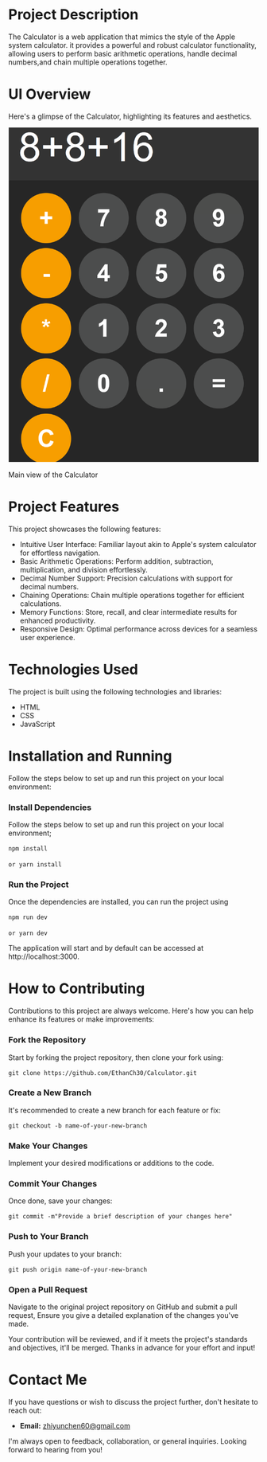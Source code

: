# Project Description

The Calculator is a web application that mimics the style of the Apple system calculator. it provides a powerful and robust calculator functionality, allowing users to perform basic arithmetic operations, handle decimal numbers,and chain multiple operations together.

# UI Overview

Here's a glimpse of the Calculator, highlighting its features and aesthetics.

 ![Image text](https://github.com/EthanCh30/img-store/blob/master/img-storage/calculator.png)

Main view of the Calculator

# Project Features

This project showcases the following features:

- Intuitive User Interface: Familiar layout akin to Apple's system calculator for effortless navigation.
- Basic Arithmetic Operations: Perform addition, subtraction, multiplication, and division effortlessly.
- Decimal Number Support: Precision calculations with support for decimal numbers.
- Chaining Operations: Chain multiple operations together for efficient calculations.
- Memory Functions: Store, recall, and clear intermediate results for enhanced productivity.
- Responsive Design: Optimal performance across devices for a seamless user experience.





# Technologies Used

The project is built using the following technologies and libraries:

- HTML
- CSS
- JavaScript



# Installation and Running

Follow the steps below to set up and run this project on your local environment:

### Install Dependencies

Follow the steps below to set up and run this project on your local environment;

```
npm install

or yarn install
```



### Run the Project

Once the dependencies are installed, you can run the project using 

```
npm run dev

or yarn dev
```

The application will start and by default can be accessed at http://localhost:3000.

# How to Contributing

Contributions to this project are always welcome. Here's how you can help enhance its features or make improvements:

### Fork the Repository

Start by forking the project repository, then clone your fork using:

```
git clone https://github.com/EthanCh30/Calculator.git
```

### Create a New Branch

It's recommended to create a new branch for each feature or fix:

```
git checkout -b name-of-your-new-branch
```

### Make Your Changes

Implement your desired modifications or additions to the code.

### Commit Your Changes

Once done, save your changes:

```
git commit -m"Provide a brief description of your changes here"
```



### Push to Your Branch

Push your updates to your branch:

```
git push origin name-of-your-new-branch
```

### Open a Pull Request

Navigate to the original project repository on GitHub and submit a pull request, Ensure you give a detailed explanation of the changes you've made.

Your contribution will be reviewed, and if it meets the project's standards and objectives, it'll be merged. Thanks in advance for your effort and input!

# Contact Me

If you have questions or wish to discuss the project further, don't hesitate to reach out:

- **Email:** zhiyunchen60@gmail.com

I'm always open to feedback, collaboration, or general inquiries. Looking forward to hearing from you!
